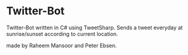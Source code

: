 # Twitter-Bot
Twitter-Bot written in C# using TweetSharp. Sends a tweet everyday at sunrise/sunset according to current location.

made by Raheem Mansoor and Peter Ebsen. 

